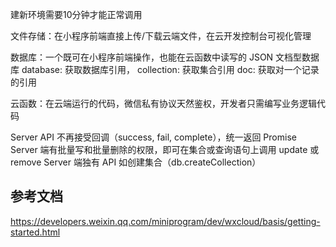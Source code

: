 建新环境需要10分钟才能正常调用


文件存储：在小程序前端直接上传/下载云端文件，在云开发控制台可视化管理


数据库：一个既可在小程序前端操作，也能在云函数中读写的 JSON 文档型数据库
database: 获取数据库引用，
collection: 获取集合引用
doc: 获取对一个记录的引用

云函数：在云端运行的代码，微信私有协议天然鉴权，开发者只需编写业务逻辑代码


Server API 不再接受回调（success, fail, complete），统一返回 Promise
Server 端有批量写和批量删除的权限，即可在集合或查询语句上调用 update 或 remove
Server 端独有 API 如创建集合（db.createCollection）

## 参考文档
https://developers.weixin.qq.com/miniprogram/dev/wxcloud/basis/getting-started.html